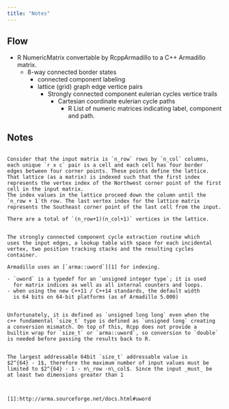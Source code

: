```yaml
---
title: "Notes"
---
```


## Flow

- R NumericMatrix convertable by RcppArmadillo to a C++ Armadillo matrix.
  - 8-way connected border states
    - connected component labeling
    - lattice (grid) graph edge vertice pairs
      - Strongly connected component eulerian cycles vertice trails
        - Cartesian coordinate eulerian cycle paths
          - R List of numeric matrices indicating label, component and path.

## Notes

~~~

Consider that the input matrix is `n_row` rows by `n_col` columns,
each unique `r x c` pair is a cell and each cell has four border
edges between four corner points. These points define the lattice.
That lattice (as a matrix) is indexed such that the first index
represents the vertex index of the Northwest corner point of the first
cell in the input matrix.
The index values in the lattice proceed down the column until the
`n_row + 1`th row. The last vertex index for the lattice matrix
represents the Southeast corner point of the last cell from the input.

There are a total of `(n_row+1)(n_col+1)` vertices in the lattice.


The strongly connected component cycle extraction routine which
uses the input edges, a lookup table with space for each incidental
vertex, two position tracking stacks and the resulting cycles
container.

Armadillo uses an [`arma::uword`][1] for indexing.

- `uword` is a typedef for an `unsigned integer type`; it is used
  for matrix indices as well as all internal counters and loops.
- when using the new C++11 / C++14 standards, the default width
  is 64 bits on 64-bit platforms (as of Armadillo 5.000)


Unfortunately, it is defined as `unsigned long long` even when the
c++ fundamental `size_t` type is defined as `unsigned long` creating
a conversion mismatch. On top of this, Rcpp does not provide a
builtin wrap for `size_t` or `arma::uword`, so conversion to `double`
is needed before passing the results back to R.


The largest addressable 64bit `size_t` addressable value is
$2^{64} - 1$, therefore the maximum number of input values must be
limited to $2^{64} - 1 - n\_row -n\_col$. Since the input _must_ be
at least two dimensions greater than 1



[1]:http://arma.sourceforge.net/docs.html#uword

